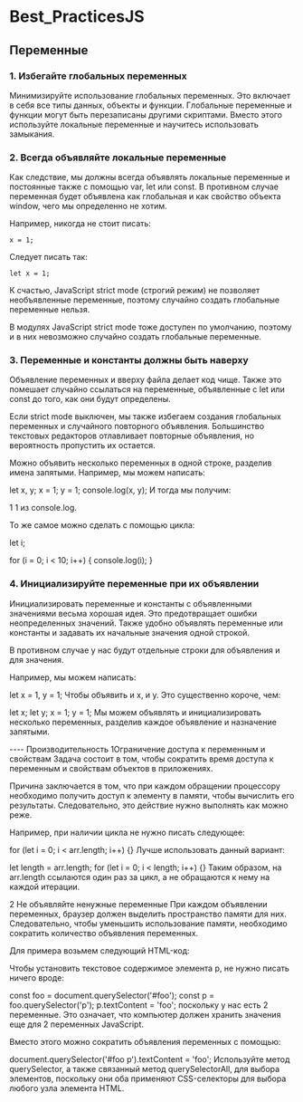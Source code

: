 # Best_PracticesJS

## Переменные

### 1. Избегайте глобальных переменных

Минимизируйте использование глобальных переменных.
Это включает в себя все типы данных, объекты и функции.
Глобальные переменные и функции могут быть перезаписаны другими скриптами.
Вместо этого используйте локальные переменные и научитесь использовать замыкания.

### 2. Всегда объявляйте локальные переменные

Как следствие, мы должны всегда объявлять локальные переменные и постоянные также с помощью var, let или const. 
В противном случае переменная будет объявлена как глобальная и как свойство объекта window, чего мы определенно не хотим. 

Например, никогда не стоит писать:
```
x = 1;
```

Следует писать так:
```
let x = 1;
```

К счастью, JavaScript strict mode (строгий режим) не позволяет необъявленные переменные, поэтому случайно создать глобальные переменные нельзя.

В модулях JavaScript strict mode тоже доступен по умолчанию, поэтому и в них невозможно случайно создать глобальные переменные. 

### 3. Переменные и константы должны быть наверху 

Объявление переменных и вверху файла делает код чище. Также это помешает случайно ссылаться на переменные, объявленные с let или const до того, как они будут определены. 

Если strict mode выключен, мы также избегаем создания глобальных переменных и случайного повторного объявления. Большинство текстовых редакторов отлавливает повторные объявления, но вероятность пропустить их остается. 

Можно объявить несколько переменных в одной строке, разделив имена запятыми. Например, мы можем написать:

let x, y;
x = 1;
y = 1;
console.log(x, y);
И тогда мы получим:

1 1
из console.log.

То же самое можно сделать с помощью цикла: 

let i;

for (i = 0; i < 10; i++) {
  console.log(i);
}

### 4. Инициализируйте переменные при их объявлении
Инициализировать переменные и константы с объявленными значениями весьма хорошая идея. Это предотвращает ошибки неопределенных значений. Также удобно объявлять переменные или константы и задавать их начальные значения одной строкой. 

В противном случае у нас будут отдельные строки для объявления и для значения. 

Например, мы можем написать:

let x = 1,
  y = 1;
Чтобы объявить и x, и y. Это существенно короче, чем: 

let x;
let y;
x = 1;
y = 1;
Мы можем объявлять и инициализировать несколько переменных, разделив каждое объявление и назначение запятыми. 




---- Производительность
1Ограничение доступа к переменным и свойствам
Задача состоит в том, чтобы сократить время доступа к переменным и свойствам объектов в приложениях.

Причина заключается в том, что при каждом обращении процессору необходимо получить доступ к элементу в памяти, чтобы вычислить его результаты. Следовательно, это действие нужно выполнять как можно реже.

Например, при наличии цикла не нужно писать следующее:

for (let i = 0; i < arr.length; i++) {}
Лучше использовать данный вариант:

let length = arr.length;
for (let i = 0; i < length; i++) {}
Таким образом, на arr.length ссылаются один раз за цикл, а не обращаются к нему на каждой итерации.

2 Не объявляйте ненужные переменные
При каждом объявлении переменных, браузер должен выделить пространство памяти для них. Следовательно, чтобы уменьшить использование памяти, необходимо сократить количество объявления переменных.

Для примера возьмем следующий HTML-код:

<div id='foo'>
  <p>

  </p>
</div>
Чтобы установить текстовое содержимое элемента p, не нужно писать ничего вроде:

const foo = document.querySelector('#foo');
const p = foo.querySelector('p');
p.textContent = 'foo';
поскольку у нас есть 2 переменные. Это означает, что компьютер должен хранить значения еще для 2 переменных JavaScript.

Вместо этого можно сократить объявления переменных с помощью:

document.querySelector('#foo p').textContent = 'foo';
Используйте метод querySelector, а также связанный метод querySelectorAll, для выбора элементов, поскольку они оба применяют CSS-селекторы для выбора любого узла элемента HTML.

